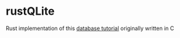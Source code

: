 # rustQLite

Rust implementation of this [database tutorial](https://cstack.github.io/db_tutorial/) originally written in C